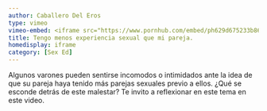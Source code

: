 ```yaml
---
author: Caballero Del Eros
type: vimeo
vimeo-embed: <iframe src="https://www.pornhub.com/embed/ph629d675233b86" frameborder="0" width="500" height="281" scrolling="no" allowfullscreen></iframe>
title: Tengo menos experiencia sexual que mi pareja.
homedisplay: iframe
category: [Sex Ed]
---
```

Algunos varones pueden sentirse incomodos o intimidados ante la idea de que su pareja haya tenido más parejas sexuales previo a ellos. ¿Qué se esconde detrás de este malestar?
Te invito a reflexionar en este tema en este video.
